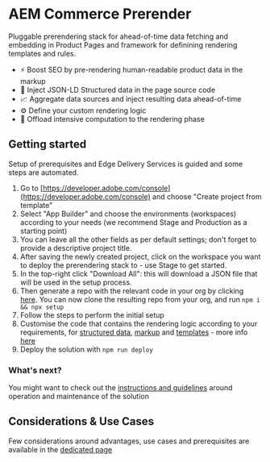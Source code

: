 # AEM Commerce Prerender

Pluggable prerendering stack for ahead-of-time data fetching and embedding in Product Pages and framework for definining rendering templates and rules.

* ⚡️ Boost SEO by pre-rendering human-readable product data in the markup
* 💉 Inject JSON-LD Structured data in the page source code
* 📈 Aggregate data sources and inject resulting data ahead-of-time
* ⚙️ Define your custom rendering logic
* 🧠 Offload intensive computation to the rendering phase

## Getting started

  Setup of prerequisites and Edge Delivery Services is guided and some steps are automated.

  1. Go to [https://developer.adobe.com/console](https://developer.adobe.com/console) and choose "Create project from template"
  1. Select "App Builder" and choose the environments (workspaces) according to your needs (we recommend Stage and Production as a starting point)
  1. You can leave all the other fields as per default settings; don't forget to provide a descriptive project title.
  1. After saving the newly created project, click on the workspace you want to deploy the prerendering stack to - use Stage to get started.
  1. In the top-right click "Download All": this will download a JSON file that will be used in the setup process.
  1. Then generate a repo with the relevant code in your org by clicking [here](https://github.com/new?template_name=aem-commerce-prerender&template_owner=adobe-rnd). You can now clone the resulting repo from your org, and run `npm i && npx setup`
  1. Follow the steps to perform the initial setup
  1. Customise the code that contains the rendering logic according to your requirements, for [structured data](/actions/pdp-renderer/ldJson.js), [markup](/actions/pdp-renderer/render.js) and [templates](https://github.com/adobe-rnd/aem-commerce-prerender/tree/main/actions/pdp-renderer/templates) - more info [here](/docs/CUSTOMIZE.md)
  1. Deploy the solution with `npm run deploy`

### What's next?
 You might want to check out the [instructions and guidelines](/docs/POST-SETUP.md) around operation and maintenance of the solution

## Considerations & Use Cases
 Few considerations around advantages, use cases and prerequisites are available in the [dedicated page](/docs/USE-CASES.md)
